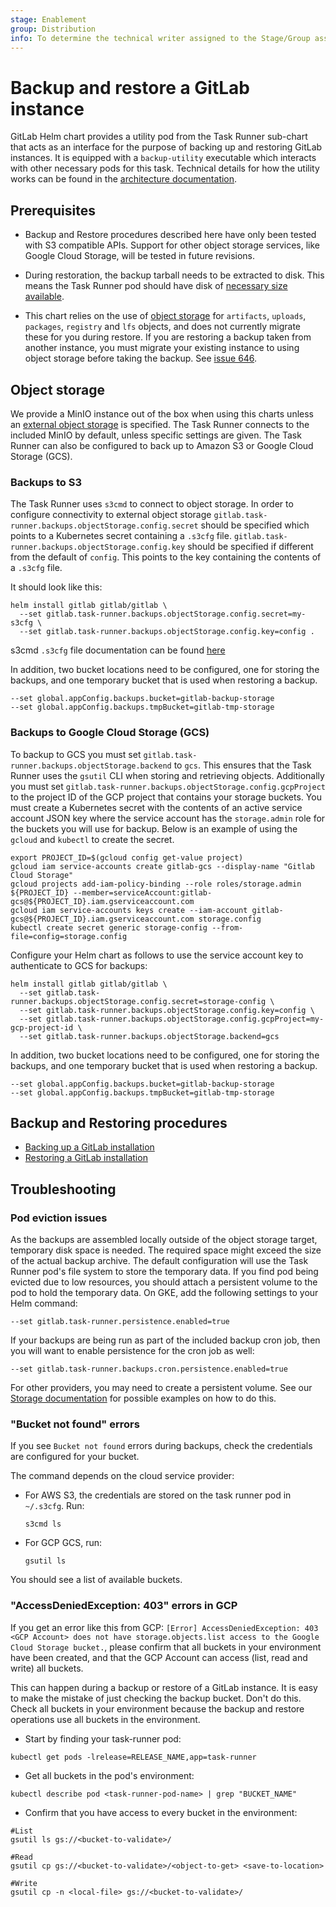 ```yaml
---
stage: Enablement
group: Distribution
info: To determine the technical writer assigned to the Stage/Group associated with this page, see https://about.gitlab.com/handbook/engineering/ux/technical-writing/#designated-technical-writers
---
```


# Backup and restore a GitLab instance

GitLab Helm chart provides a utility pod from the Task Runner sub-chart that acts as an interface for the purpose of backing up and restoring GitLab instances. It is equipped with a `backup-utility` executable which interacts with other necessary pods for this task.
Technical details for how the utility works can be found in the [architecture documentation](../architecture/backup-restore.md).

## Prerequisites

- Backup and Restore procedures described here have only been tested with S3 compatible APIs. Support for other object storage services, like Google Cloud Storage, will be tested in future revisions.

- During restoration, the backup tarball needs to be extracted to disk. This means the Task Runner pod should have disk of [necessary size available](../charts/gitlab/task-runner/index.md#restore-considerations).

- This chart relies on the use of [object storage](#object-storage) for `artifacts`, `uploads`, `packages`, `registry` and `lfs` objects, and does not currently migrate these for you during restore. If you are restoring a backup taken from another instance, you must migrate your existing instance to using object storage before taking the backup. See [issue 646](https://gitlab.com/gitlab-org/charts/gitlab/-/issues/646).

## Object storage

We provide a MinIO instance out of the box when using this charts unless an [external object storage](../advanced/external-object-storage/index.md) is specified. The Task Runner connects to the included MinIO by default, unless specific settings are given. The Task Runner can also be configured to back up to Amazon S3 or Google Cloud Storage (GCS).

### Backups to S3

The Task Runner uses `s3cmd` to connect to object storage. In order to configure connectivity to external object storage `gitlab.task-runner.backups.objectStorage.config.secret` should be specified which points to a Kubernetes secret containing a `.s3cfg` file. `gitlab.task-runner.backups.objectStorage.config.key` should be specified if different from the default of `config`. This points to the key containing the contents of a `.s3cfg` file.

It should look like this:

```shell
helm install gitlab gitlab/gitlab \
  --set gitlab.task-runner.backups.objectStorage.config.secret=my-s3cfg \
  --set gitlab.task-runner.backups.objectStorage.config.key=config .
```

s3cmd `.s3cfg` file documentation can be found [here](https://s3tools.org/kb/item14.htm)

In addition, two bucket locations need to be configured, one for storing the backups, and one temporary bucket that is used
when restoring a backup.

```shell
--set global.appConfig.backups.bucket=gitlab-backup-storage
--set global.appConfig.backups.tmpBucket=gitlab-tmp-storage
```

### Backups to Google Cloud Storage (GCS)

To backup to GCS you must set `gitlab.task-runner.backups.objectStorage.backend` to `gcs`. This ensures that the Task Runner uses the `gsutil` CLI when storing and retrieving
objects. Additionally you must set `gitlab.task-runner.backups.objectStorage.config.gcpProject` to the project ID of the GCP project that contains your storage buckets.
You must create a Kubernetes secret with the contents of an active service account JSON key where the service account has the `storage.admin` role for the buckets
you will use for backup. Below is an example of using the `gcloud` and `kubectl` to create the secret.

```shell
export PROJECT_ID=$(gcloud config get-value project)
gcloud iam service-accounts create gitlab-gcs --display-name "Gitlab Cloud Storage"
gcloud projects add-iam-policy-binding --role roles/storage.admin ${PROJECT_ID} --member=serviceAccount:gitlab-gcs@${PROJECT_ID}.iam.gserviceaccount.com
gcloud iam service-accounts keys create --iam-account gitlab-gcs@${PROJECT_ID}.iam.gserviceaccount.com storage.config
kubectl create secret generic storage-config --from-file=config=storage.config
```

Configure your Helm chart as follows to use the service account key to authenticate to GCS for backups:

```shell
helm install gitlab gitlab/gitlab \
  --set gitlab.task-runner.backups.objectStorage.config.secret=storage-config \
  --set gitlab.task-runner.backups.objectStorage.config.key=config \
  --set gitlab.task-runner.backups.objectStorage.config.gcpProject=my-gcp-project-id \
  --set gitlab.task-runner.backups.objectStorage.backend=gcs
```

In addition, two bucket locations need to be configured, one for storing the backups, and one temporary bucket that is used
when restoring a backup.

```shell
--set global.appConfig.backups.bucket=gitlab-backup-storage
--set global.appConfig.backups.tmpBucket=gitlab-tmp-storage
```

## Backup and Restoring procedures

- [Backing up a GitLab installation](backup.md)
- [Restoring a GitLab installation](restore.md)

## Troubleshooting

### Pod eviction issues

As the backups are assembled locally outside of the object storage target, temporary disk space is needed. The required space might exceed the size of the actual backup archive.
The default configuration will use the Task Runner pod's file system to store the temporary data. If you find pod being evicted due to low resources, you should attach a persistent volume to the pod to hold the temporary data.
On GKE, add the following settings to your Helm command:

```shell
--set gitlab.task-runner.persistence.enabled=true
```

If your backups are being run as part of the included backup cron job, then you will want to enable persistence for the cron job as well:

```shell
--set gitlab.task-runner.backups.cron.persistence.enabled=true
```

For other providers, you may need to create a persistent volume. See our [Storage documentation](../installation/storage.md) for possible examples on how to do this.

### "Bucket not found" errors

If you see `Bucket not found` errors during backups, check the
credentials are configured for your bucket.

The command depends on the cloud service provider:

- For AWS S3, the credentials are stored on the task runner pod in `~/.s3cfg`. Run:

  ```shell
  s3cmd ls
  ```

- For GCP GCS, run:

  ```shell
  gsutil ls
  ```

You should see a list of available buckets.

### "AccessDeniedException: 403" errors in GCP

If you get an error like this from GCP: `[Error] AccessDeniedException: 403 <GCP Account> does not have storage.objects.list access to the Google Cloud Storage bucket.`, please confirm that all buckets in your environment have been created, and that the GCP Account can access (list, read and write) all buckets.

This can happen during a backup or restore of a GitLab instance. It is easy to make the mistake of just checking the backup bucket. Don't do this. Check all buckets in your environment because the backup and restore operations use all buckets in the environment.

  - Start by finding your task-runner pod:
```shell
kubectl get pods -lrelease=RELEASE_NAME,app=task-runner
```

  - Get all buckets in the pod's environment:
```shell
kubectl describe pod <task-runner-pod-name> | grep "BUCKET_NAME"
```

  - Confirm that you have access to every bucket in the environment:
```shell
#List
gsutil ls gs://<bucket-to-validate>/

#Read
gsutil cp gs://<bucket-to-validate>/<object-to-get> <save-to-location>

#Write
gsutil cp -n <local-file> gs://<bucket-to-validate>/
```
